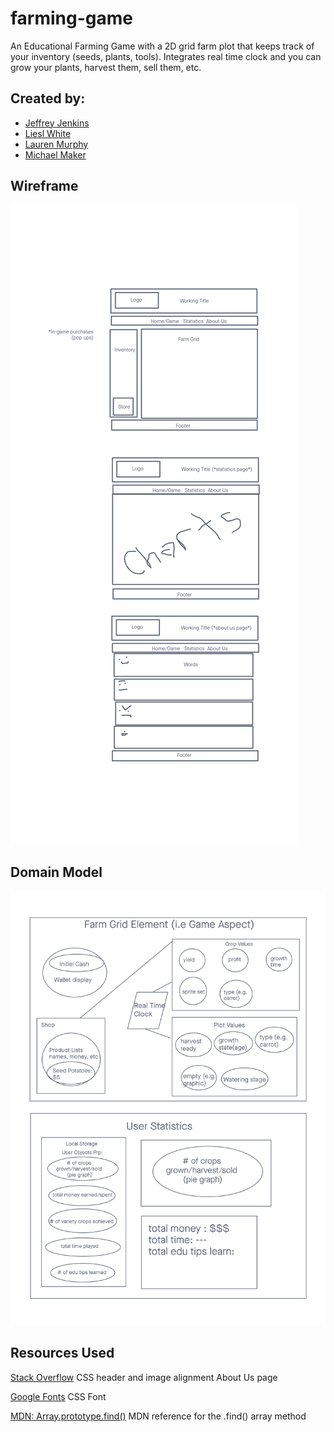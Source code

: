 # farming-game

An Educational Farming Game with a 2D grid farm plot that keeps track of your inventory (seeds, plants, tools). Integrates real time clock and you can grow your plants, harvest them, sell them, etc.

## Created by:

- [Jeffrey Jenkins](https://github.com/jeffreyjtech)
- [Liesl White](https://github.com/LieslW)
- [Lauren Murphy](https://github.com/L-nobilis)
- [Michael Maker](https://github.com/guerillaxgardener)

## Wireframe

![Wireframe](assets/Farm-Game-Wireframe.png "Wireframe Diagram")

## Domain Model

![Domain Model](assets/Domain-Project-Prep-4.png "Domain Model Diagram")

## Resources Used

[Stack Overflow](https://stackoverflow.com/questions/28939690/aligning-header-in-css-with-logo-image)
CSS header and image alignment About Us page

[Google Fonts](https://fonts.google.com/specimen/Open+Sans?category=Serif,Sans+Serif#standard-styles)
CSS Font

[MDN: Array.prototype.find()](https://developer.mozilla.org/en-US/docs/Web/JavaScript/Reference/Global_Objects/Array/find)
MDN reference for the .find() array method
